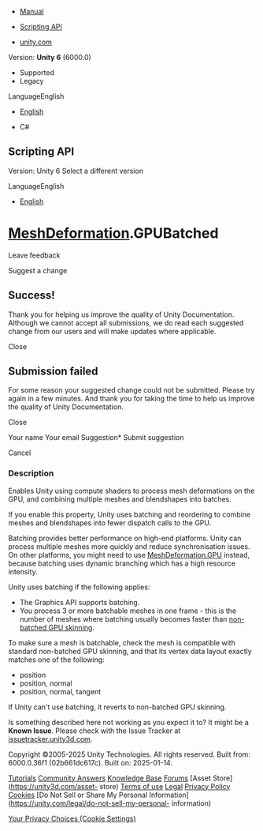 [ ]()

  * [Manual](../Manual/index.html)
  * [Scripting API](../ScriptReference/index.html)

  * [unity.com](https://unity.com/)

Version: **Unity 6** (6000.0)

  * Supported
  * Legacy

LanguageEnglish

  * [English]()

  * C#

[ ](https://docs.unity3d.com)

## Scripting API

Version: Unity 6 Select a different version

LanguageEnglish

  * [English]()

#  [MeshDeformation](MeshDeformation.html).GPUBatched

Leave feedback

Suggest a change

## Success!

Thank you for helping us improve the quality of Unity Documentation. Although
we cannot accept all submissions, we do read each suggested change from our
users and will make updates where applicable.

Close

## Submission failed

For some reason your suggested change could not be submitted. Please <a>try
again</a> in a few minutes. And thank you for taking the time to help us
improve the quality of Unity Documentation.

Close

Your name Your email Suggestion* Submit suggestion

Cancel

[ ]()

### Description

Enables Unity using compute shaders to process mesh deformations on the GPU,
and combining multiple meshes and blendshapes into batches.

If you enable this property, Unity uses batching and reordering to combine
meshes and blendshapes into fewer dispatch calls to the GPU.  
  
Batching provides better performance on high-end platforms. Unity can process
multiple meshes more quickly and reduce synchronisation issues. On other
platforms, you might need to use
[MeshDeformation.GPU](MeshDeformation.GPU.html) instead, because batching uses
dynamic branching which has a high resource intensity.  
  
Unity uses batching if the following applies:

  * The Graphics API supports batching.
  * You process 3 or more batchable meshes in one frame - this is the number of meshes where batching usually becomes faster than [non-batched GPU skinning](MeshDeformation.GPU.html).

To make sure a mesh is batchable, check the mesh is compatible with standard
non-batched GPU skinning, and that its vertex data layout exactly matches one
of the following:

  * position
  * position, normal
  * position, normal, tangent

If Unity can't use batching, it reverts to non-batched GPU skinning.

Is something described here not working as you expect it to? It might be a
**Known Issue**. Please check with the Issue Tracker at
[issuetracker.unity3d.com](https://issuetracker.unity3d.com).

Copyright ©2005-2025 Unity Technologies. All rights reserved. Built from:
6000.0.36f1 (02b661dc617c). Built on: 2025-01-14.

[Tutorials](https://unity3d.com/learn) [Community
Answers](https://answers.unity3d.com) [Knowledge
Base](https://support.unity3d.com/hc/en-us)
[Forums](https://forum.unity3d.com) [Asset Store](https://unity3d.com/asset-
store) [Terms of use](https://docs.unity3d.com/Manual/TermsOfUse.html)
[Legal](https://unity.com/legal) [Privacy
Policy](https://unity.com/legal/privacy-policy)
[Cookies](https://unity.com/legal/cookie-policy) [Do Not Sell or Share My
Personal Information](https://unity.com/legal/do-not-sell-my-personal-
information)

[Your Privacy Choices (Cookie Settings)](javascript:void\(0\);)

